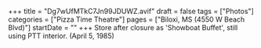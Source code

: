 +++
title = "Dg7wUfMTkC7Jn99JDUWZ.avif"
draft = false
tags = ["Photos"]
categories = ["Pizza Time Theatre"]
pages = ["Biloxi, MS (4550 W Beach Blvd)"]
startDate = ""
+++
Store after closure as 'Showboat Buffet', still using PTT interior. (April 5, 1985)
